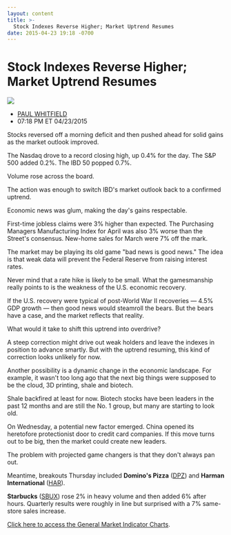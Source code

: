 ```yaml
---
layout: content
title: >-
  Stock Indexes Reverse Higher; Market Uptrend Resumes
date: 2015-04-23 19:18 -0700
---
```



Stock Indexes Reverse Higher; Market Uptrend Resumes
=====================================================


![](https://www.investors.com/wp-content/uploads/ibd-migrated-images/MPv_150424_635653999841445703.png)

* [PAUL WHITFIELD](https://www.investors.com/author/whitfieldp/ "Posts by PAUL WHITFIELD")
* 07:18 PM ET 04/23/2015




Stocks reversed off a morning deficit and then pushed ahead for solid gains as the market outlook improved.

  

The Nasdaq drove to a record closing high, up 0.4% for the day. The S&P 500 added 0.2%. The IBD 50 popped 0.7%.

  

Volume rose across the board.

  

The action was enough to switch IBD's market outlook back to a confirmed uptrend.

  

Economic news was glum, making the day's gains respectable.

  

First-time jobless claims were 3% higher than expected. The Purchasing Managers Manufacturing Index for April was also 3% worse than the Street's consensus. New-home sales for March were 7% off the mark.

  

The market may be playing its old game "bad news is good news." The idea is that weak data will prevent the Federal Reserve from raising interest rates.

  

Never mind that a rate hike is likely to be small. What the gamesmanship really points to is the weakness of the U.S. economic recovery.

  

If the U.S. recovery were typical of post-World War II recoveries — 4.5% GDP growth — then good news would steamroll the bears. But the bears have a case, and the market reflects that reality.

  

What would it take to shift this uptrend into overdrive?

  

A steep correction might drive out weak holders and leave the indexes in position to advance smartly. But with the uptrend resuming, this kind of correction looks unlikely for now.

  

Another possibility is a dynamic change in the economic landscape. For example, it wasn't too long ago that the next big things were supposed to be the cloud, 3D printing, shale and biotech.

  

Shale backfired at least for now. Biotech stocks have been leaders in the past 12 months and are still the No. 1 group, but many are starting to look old.

  

On Wednesday, a potential new factor emerged. China opened its heretofore protectionist door to credit card companies. If this move turns out to be big, then the market could create new leaders.

  

The problem with projected game changers is that they don't always pan out.

  

Meantime, breakouts Thursday included **Domino's Pizza** ([DPZ](https://research.investors.com/quote.aspx?symbol=DPZ)) and **Harman International** ([HAR](https://research.investors.com/quote.aspx?symbol=HAR)).

  

**Starbucks** ([SBUX](https://research.investors.com/quote.aspx?symbol=SBUX)) rose 2% in heavy volume and then added 6% after hours. Quarterly results were roughly in line but surprised with a 7% same-store sales increase.

  

[Click here to access the General Market Indicator Charts](https://www.investors.com/pdf/GMI_042415.pdf).




